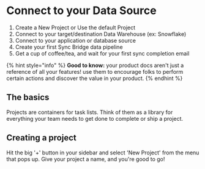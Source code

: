 # Connect to your Data Source

1. Create a New Project or Use the default Project
2. Connect to your target/destination Data Warehouse (ex: Snowflake)
3. Connect to your application or database source
4. Create your first Sync Bridge data pipeline
5. Get a cup of coffee/tea, and wait for your first sync completion email

{% hint style="info" %}
**Good to know:** your product docs aren't just a reference of all your features! use them to encourage folks to perform certain actions and discover the value in your product.
{% endhint %}

## The basics

Projects are containers for task lists. Think of them as a library for everything your team needs to get done to complete or ship a project.

## Creating a project

Hit the big '+' button in your sidebar and select 'New Project' from the menu that pops up. Give your project a name, and you're good to go!
